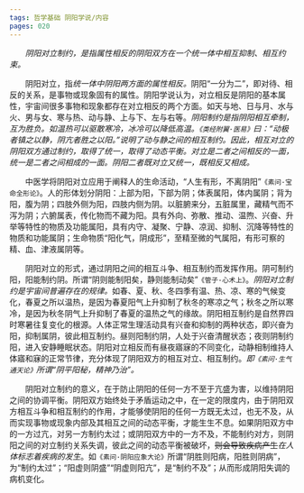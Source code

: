 ```yaml
---
tags: 哲学基础 阴阳学说/内容
pages: 020
---
```

&emsp;&emsp;<dfn>阴阳对立制约，是指属性相反的阴阳双方在一个统一体中相互抑制、相互约束。</dfn>

&emsp;&emsp;阴阳对立，指<dfn>统一体中阴阳两方面的属性相反。</dfn>阴阳“一分为二”，即对待、相反的关系，是事物或现象固有的属性。阴阳学说认为，对立相反是阴阳的基本属性，宇宙间很多事物和现象都存在对立相反的两个方面。如天与地、日与月、水与火、男与女、寒与热、动与静、上与下、左与右等。<dfn>阴阳制约是指阴阳相互牵制，互为胜负。如温热可以驱散寒冷，冰冷可以降低高温。`《类经附翼·医易》`曰：“动极者镇之以静，阴亢者胜之以阳。”说明了动与静之间的相互制约。因此，相互对立的阴阳双方通过制约，取得了统一，取得了动态平衡。对立是二者之间相反的一面，统一是二者之间相成的一面。阴阳二者既对立又统一，既相反又相成。</dfn>

&emsp;&emsp;中医学将阴阳对立应用于阐释人的生命活动，“人生有形，不离阴阳”`《素问·宝命全形论》`。人的形体划分阴阳：上部为阳，下部为阴；体表属阳，体内属阴；背为阳，腹为阴；四肢外侧为阳，四肢内侧为阴。以脏腑来分，五脏属里，藏精气而不泻为阴；六腑属表，传化物而不藏为阳。具有外向、弥散、推动、温煦、兴奋、升举等特性的物质及功能属阳，具有内守、凝聚、宁静、凉润、抑制、沉降等特性的物质和功能属阴；生命物质“阳化气，阴成形”，至精至微的气属阳，有形可察的精、血、津液属阴等。

&emsp;&emsp;阴阳对立的形式，通过阴阳之间的相互斗争、相互制约而发挥作用。阴可制约阳，阳能制约阴。所谓“阴则能制阳矣，静则能制动矣”`《管子·心术上》`。<dfn color="e47b7f">阴阳对立制约是宇宙间普遍存在的规律。</dfn>如春、夏、秋、冬四季有温、热、凉、寒的气候变化，春夏之所以温热，是因为春夏阳气上升抑制了秋冬的寒凉之气；秋冬之所以寒冷，是因为秋冬阴气上升抑制了春夏的温热之气的缘故。阴阳相互制约是自然界四时寒暑往复变化的根源。人体正常生理活动具有兴奋和抑制的两种状态，即兴奋为阳，抑制属阴，彼此相互制约。昼则阳制约阴，人处于兴奋清醒状态；夜则阴制约阳，进入安静睡眠状态。阴阳对立相反而有昼夜寤寐的不同变化，动静相制维持人体寤和寐的正常节律，充分体现了阴阳双方的相互对立、相互制约。<dfn color="e47b7f">即`《素问·生气通天论》`所谓“阴平阳秘，精神乃治”。</dfn>

&emsp;&emsp;阴阳对立制约的意义，在于防止阴阳的任何一方不至于亢盛为害，以维持阴阳之间的协调平衡。阴阳双方始终处于矛盾运动之中，在一定的限度内，由于阴阳双方相互斗争和相互制约的作用，才能够使阴阳的任何一方既无太过，也无不及，从而实现事物或现象内部及其相互之间的动态平衡，才能生生不息。如果阴阳双方中的一方过亢，对另一方制约太过；或阴阳双方中的一方不及，不能制约对方，则阴阳之间的对立制约关系失调，彼此之间的动态平衡被破坏，~~则会导致疾病产生~~<dfn color="e47b7f">在人体标志着疾病的发生</dfn>。如`《素问·阴阳应象大论》`所谓“阴胜则阳病，阳胜则阴病”，为“制约太过”；“阳虚则阴盛”“阴虚则阳亢”，是“制约不及”；从而形成阴阳失调的病机变化。